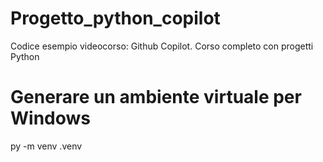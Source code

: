 # Progetto_python_copilot
Codice esempio videocorso: Github Copilot. Corso completo con progetti Python

# Generare un ambiente virtuale per Windows

py -m venv .venv
